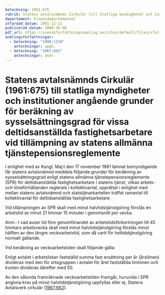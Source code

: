 ```yaml
---
beteckning: 1961:675
rubrik: Statens avtalsnämnds Cirkulär till statliga myndigheter och institutioner angående grunder för beräkning av sysselsättningsgrad för vissa deltidsanställda fastighetsarbetare vid tillämpning av statens allmänna tjänstepensionsreglemente
departement: Finansdepartementet
utfardad_datum: 1961-12-21
publicerad_datum: 2008-10-08
pdf_url: https://svenskforfattningssamling.se/sites/default/files/sfs/1961-12/SFS1961-675.pdf
andringsforfattningar:
  - beteckning: "1988:1159"
    anteckningar: upph.
  - beteckning: "1967:662"
    anteckningar: ändr.
---
```


# Statens avtalsnämnds Cirkulär (1961:675) till statliga myndigheter och institutioner angående grunder för beräkning av sysselsättningsgrad för vissa deltidsanställda fastighetsarbetare vid tillämpning av statens allmänna tjänstepensionsreglemente

I enlighet med av Kungl. Maj:t den 17 november 1961 lämnat bemyndigande får statens avtalsnämnd meddela följande grunder för beräkning av sysselsättningsgrad enligt statens allmänna tjänstepensionsreglemente (SPR) för deltidsanställda fastighetsarbetare i statens tjänst, vilkas arbets- och löneförhållanden reglerats i kollektivavtal, upprättat i enlighet med mellan statens avtalsnämnd och statstjänarkartellen träffat ramavtal till kollektivavtal för deltidsanställda fastighetsarbetare.

Vid tillämpningen av SPR skall med minst halvtidstjänstgöring förstås en arbetstid av minst 21 timmar 15 minuter i genomsnitt per vecka.

Anm.: I vad avser tid före genomförandet av arbetstidsförkortningen till 45 timmars arbetsvecka skall med minst halvtidstjänstgöring förstås minst hälften av den längre veckoarbetstid, som då varit för heltidstjänstgöring normalt gällande.

Vid beräkning av veckoarbetstiden skall följande gälla:

Enligt avtalet i arbetslistan fastställd summa fast ersättning per år (årslönen) divideras med den för ortsgruppen i avtalet för året fastställda timlönen och kvoten divideras därefter med 50.

Av den sålunda framräknade veckoarbetstiden framgår, huruvida i SPR angivna krav på minst halvtidstjänstgöring uppfyllas eller ej. Statens Avtalsverk cirkulär ([1967:662](https://selex.se/eli/sfs/1967/662)).